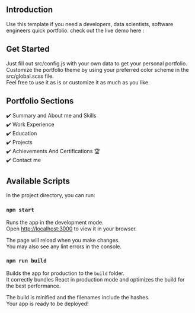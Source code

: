 ## Introduction

Use this template if you need a developers, data scientists, software engineers quick portfolio.
check out the live demo here : 

## Get Started

Just fill out src/config.js with your own data to get your personal portfolio.  
Customize the portfolio theme by using your preferred color scheme in the src/global.scss file.  
Feel free to use it as is or customize it as much as you like.

## Portfolio Sections

✔️ Summary and About me and Skills  
✔️ Work Experience  
✔️ Education  
✔️ Projects  
✔️ Achievements And Certifications 🏆  
✔️ Contact me

## Available Scripts

In the project directory, you can run:

### `npm start`

Runs the app in the development mode.\
Open [http://localhost:3000](http://localhost:3000) to view it in your browser.

The page will reload when you make changes.\
You may also see any lint errors in the console.


### `npm run build`

Builds the app for production to the `build` folder.\
It correctly bundles React in production mode and optimizes the build for the best performance.

The build is minified and the filenames include the hashes.\
Your app is ready to be deployed!
